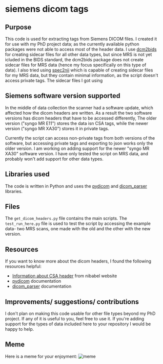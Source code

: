 # siemens dicom tags

## Purpose
This code is used for extracting tags from Siemens DICOM files. I created it for use with my PhD project data; as the currently available python packages were not able to access most of the header data. I use [dcm2bids](https://github.com/UNFmontreal/Dcm2Bids) for creating sidecar files for all other data types, but since MRS is not yet icluded in the BIDS standard, the dcm2bids package does not create sidecar files for MRS data (hence my focus specifically on this type of data). I also tried using [spec2nii](https://github.com/wtclarke/spec2nii) which is capable of creating sidecar files for my MRS data, but they contain minimal information, as the script doesn't access private tags.
The sidecar files I got using 

## Siemens software version supported
In the middle of data collection the scanner had a software update, which affected how the dicom headers are written. As a result the two software versions has dicom headers that have to be accessed differently, The older version ("syngo MR E11") stores the data isn CSA tags, while the newer version ("syngo MR XA30") stores it in private tags.

Currently the script can access non-private tags from both versions of the software, but accessing private tags and exporting to json works only the older version. I am working on adding support for the newer "syngo MR XA30" software version. I have only tested the script on MRS data, and probably won't add support for other data types. 

## Libraries used
The code is written in Python and uses the [pydicom](https://github.com/pydicom/pydicom) and [dicom_parser](https://github.com/open-dicom/dicom_parser) libraries.

## Files

The `get_dicom_headers.py` file contains the main scripts. The `test_run_here.py` file is used to test the script by accessing the example data- two MRS scans, one made with the old and the other with the new version. 

## Resources

If you want to know more about the dicom headers, I found the following resources helpful:

- [Information about CSA header](https://nipy.org/nibabel/dicom/siemens_csa.html) from nibabel website
- [pydicom](https://pydicom.github.io/pydicom/stable/) documentation
- [dicom_parser](https://dicom-parser.readthedocs.io/en/latest/) documentation

## Improvements/ suggestions/ contributions
I don't plan on making this code usable for other file types beyond my PhD project. If any of it is useful to you, feel free to use it. If you're adding support for the types of data included here to your repository I would be happy to help.

## Meme

Here is a meme for your enjoyment:
![meme](https://www.explainxkcd.com/wiki/images/b/bf/fmri_billboard.png)